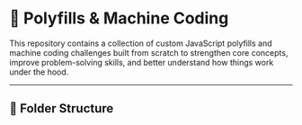 # 🧠 Polyfills & Machine Coding

This repository contains a collection of custom JavaScript polyfills and machine coding challenges built from scratch to strengthen core concepts, improve problem-solving skills, and better understand how things work under the hood.

---

## 📂 Folder Structure
